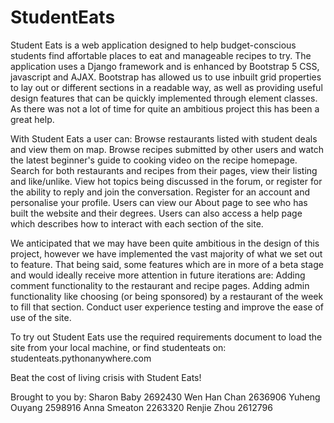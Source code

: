 # StudentEats

Student Eats is a web application designed to help budget-conscious students find affortable places to eat and manageable recipes to try. 
The application uses a Django framework and is enhanced by Bootstrap 5 CSS, javascript and AJAX. Bootstrap has allowed us to use inbuilt grid properties to lay out or different
sections in a readable way, as well as providing useful design features that can be quickly implemented through element classes. As there was not a lot of time
for quite an ambitious project this has been a great help. 

With Student Eats a user can: 
      Browse restaurants listed with student deals and view them on map. 
      Browse recipes submitted by other users and watch the latest beginner's guide to cooking video on the recipe homepage. 
      Search for both restaurants and recipes from their pages, view their listing and like/unlike. 
      View hot topics being discussed in the forum, or register for the ability to reply and join the conversation. 
      Register for an account and personalise your profile. 
      Users can view our About page to see who has built the website and their degrees. 
      Users can also access a help page which describes how to interact with each section of the site. 
      
We anticipated that we may have been quite ambitious in the design of this project, however we have implemented the vast majority of what we set out to feature. 
That being said, some features which are in more of a beta stage and would ideally receive more attention in future iterations are: 
     Adding comment functionality to the restaurant and recipe pages. 
     Adding admin functionality like choosing (or being sponsored) by a restaurant of the week to fill that section. 
     Conduct user experience testing and improve the ease of use of the site. 
     
     
To try out Student Eats use the required requirements document to load the site from your local machine, or find studenteats on:
                                                    studenteats.pythonanywhere.com 

Beat the cost of living crisis with Student Eats! 

Brought to you by:
    Sharon Baby     2692430
    Wen Han Chan    2636906
    Yuheng Ouyang   2598916
    Anna Smeaton    2263320
    Renjie Zhou     2612796

      
